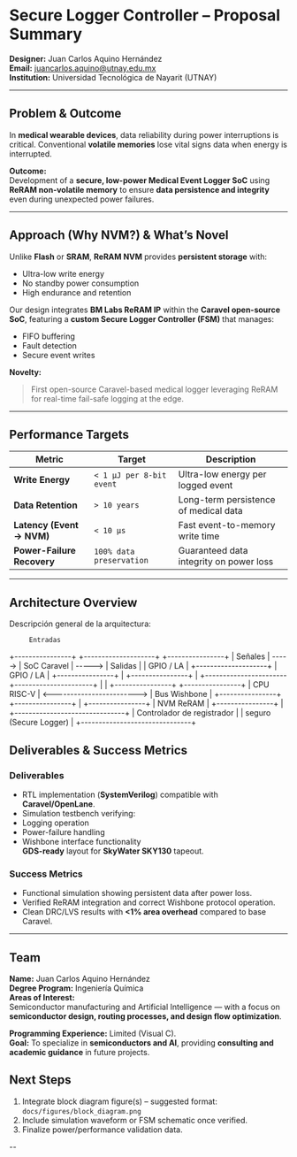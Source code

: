 #  Secure Logger Controller – Proposal Summary

**Designer:** Juan Carlos Aquino Hernández  
**Email:** [juancarlos.aquino@utnay.edu.mx](mailto:juancarlos.aquino@utnay.edu.mx)  
**Institution:** Universidad Tecnológica de Nayarit (UTNAY)  

---

##  Problem & Outcome

In **medical wearable devices**, data reliability during power interruptions is critical. Conventional **volatile memories** lose vital signs data when energy is interrupted.

**Outcome:**  
Development of a **secure, low-power Medical Event Logger SoC** using **ReRAM non-volatile memory** to ensure **data persistence and integrity** even during unexpected power failures.

---

##  Approach (Why NVM?) & What’s Novel

Unlike **Flash** or **SRAM**, **ReRAM NVM** provides **persistent storage** with:
- Ultra-low write energy  
- No standby power consumption  
- High endurance and retention  

Our design integrates **BM Labs ReRAM IP** within the **Caravel open-source SoC**, featuring a **custom Secure Logger Controller (FSM)** that manages:
- FIFO buffering  
- Fault detection  
- Secure event writes  

**Novelty:**  
> First open-source Caravel-based medical logger leveraging ReRAM for real-time fail-safe logging at the edge.

---

##  Performance Targets

| **Metric**                 |         **Target**                          | **Description**                        |
|----------------------------|---------------------------------------------|-----------------------------------------|
| **Write Energy**           | `< 1 µJ per 8-bit event`                    | Ultra-low energy per logged event       |
| **Data Retention**         | `> 10 years`                                | Long-term persistence of medical data   |
| **Latency (Event → NVM)**  | `< 10 µs`                                   | Fast event-to-memory write time         |
| **Power-Failure Recovery** | `100% data preservation`                    | Guaranteed data integrity on power loss |

---

##  Architecture Overview

Descripción general de la arquitectura:

         Entradas
+----------------+          +--------------------+          +----------------+
|   Señales      |  ----->  |    SoC Caravel     |  ----->  |  Salidas       |
|   GPIO / LA    |          +--------------------+          |  GPIO / LA     |
+----------------+                   |                       +----------------+
                                     |
             +-----------------------+----------------------+
             |                                              |
      +----------------+                             +----------------+
      |    CPU RISC-V  | <------------------------> |   Bus Wishbone |
      +----------------+                             +----------------+
             |
      +----------------+
      |    NVM ReRAM   |
      +----------------+
             |
      +-------------------------------+
      | Controlador de registrador    |
      | seguro (Secure Logger)        |
      +-------------------------------+


##  Deliverables & Success Metrics

### Deliverables
-  RTL implementation (**SystemVerilog**) compatible with **Caravel/OpenLane**.  
-  Simulation testbench verifying:
  - Logging operation  
  - Power-failure handling  
  - Wishbone interface functionality  
 **GDS-ready** layout for **SkyWater SKY130** tapeout.

### Success Metrics
- Functional simulation showing persistent data after power loss.  
- Verified ReRAM integration and correct Wishbone protocol operation.  
- Clean DRC/LVS results with **<1% area overhead** compared to base Caravel.

---

##  Team

**Name:** Juan Carlos Aquino Hernández  
**Degree Program:** Ingeniería Química  
**Areas of Interest:**  
Semiconductor manufacturing and Artificial Intelligence — with a focus on **semiconductor design, routing processes, and design flow optimization**.  

**Programming Experience:** Limited (Visual C).  
**Goal:** To specialize in **semiconductors and AI**, providing **consulting and academic guidance** in future projects.



##  Next Steps

1. Integrate block diagram figure(s) – suggested format: `docs/figures/block_diagram.png`  
2. Include simulation waveform or FSM schematic once verified.  
3. Finalize power/performance validation data.

--

